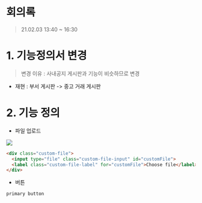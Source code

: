 # 회의록
> 21.02.03 13:40 ~ 16:30

# 1. 기능정의서 변경
> 변경 이유 : 사내공지 게시판과 기능이 비슷하므로 변경<br>
- 재현 : 부서 게시판 -> 중고 거래 게시판


# 2. 기능 정의

- 파일 업로드

![](https://images.velog.io/images/withcolinsong/post/4f44fd92-f2bf-419a-9333-15c1ce1465cb/image.png)

```html
<div class="custom-file">
  <input type="file" class="custom-file-input" id="customFile">
  <label class="custom-file-label" for="customFile">Choose file</label>
</div>
```


- 버튼

`primary button`